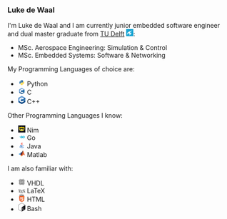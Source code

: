 ### Luke de Waal

I'm Luke de Waal and I am currently junior embedded software engineer and dual master graduate from [TU Delft](https://www.tudelft.nl/) <a href="https://www.tudelft.nl/" title="TU Delft"><img src="icons/tudelft_icon.png" width="16" /></a>:
- MSc. Aerospace Engineering: Simulation & Control
- MSc. Embedded Systems: Software & Networking

My Programming Languages of choice are:
- <a href="https://www.python.org/" title="Python"><img src="icons/python.png" width="16" /></a>  Python
- <a href="https://www.cprogramming.com/" title="C"><img src="icons/c.png" width="16" /></a> C
- <a href="https://www.cprogramming.com/" title="C++"><img src="icons/cpp.png" width="16" /></a> C++

Other Programming Languages I know:
- <a href="https://nim-lang.org/" title="Nim"><img src="icons/nim.png" width="16" /></a> Nim
- <a href="https://go.dev/" title="Golang"><img src="icons/golang.png" width="16" /></a> Go
- <a href="https://www.java.com/en/" title="Java"><img src="icons/java.png" width="16" /></a> Java
- <a href="https://www.mathworks.com/products/matlab.html" title="Matlab"><img src="icons/matlab.png" width="16" /></a> Matlab

I am also familiar with:
- <a href="https://www.vhdl.org/" title="VHDL"><img src="icons/vhdl.png" width="16" /></a> VHDL
- <a href="https://www.latex-project.org/" title="LaTeX"><img src="icons/latex.png" width="16" /></a> LaTeX
- <a href="https://html.spec.whatwg.org/multipage/" title="HTML"><img src="icons/html.png" width="16" /></a> HTML
- <a href="https://www.gnu.org/software/bash/" title="Bash"><img src="icons/bash.png" width="16" /></a> Bash
